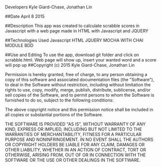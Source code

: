 Developers
Kyle Giard-Chase, Jonathan Lin

##Date
April 8 2015



##Description
This app was created to calculate scrabble scores in Javascript with a web page made in HTML with Javascript and JQUERY

##Technologies Used
Javascript
HTML
JQUERY
MOCHA WITH CHAI MODULE
BDD

##Use and Editing
To use the app, download git folder and click on scrabble.html. Web page will show up, insert your wanted word and a score will pop up
##Copyright (c) 2015 Kyle Giard-Chase, Jonathan Lin

Permission is hereby granted, free of charge, to any person obtaining a copy
of this software and associated documentation files (the "Software"), to deal
in the Software without restriction, including without limitation the rights
to use, copy, modify, merge, publish, distribute, sublicense, and/or sell
copies of the Software, and to permit persons to whom the Software is
furnished to do so, subject to the following conditions:

The above copyright notice and this permission notice shall be included in
all copies or substantial portions of the Software.

THE SOFTWARE IS PROVIDED "AS IS", WITHOUT WARRANTY OF ANY KIND, EXPRESS OR
IMPLIED, INCLUDING BUT NOT LIMITED TO THE WARRANTIES OF MERCHANTABILITY,
FITNESS FOR A PARTICULAR PURPOSE AND NONINFRINGEMENT. IN NO EVENT SHALL THE
AUTHORS OR COPYRIGHT HOLDERS BE LIABLE FOR ANY CLAIM, DAMAGES OR OTHER
LIABILITY, WHETHER IN AN ACTION OF CONTRACT, TORT OR OTHERWISE, ARISING FROM,
OUT OF OR IN CONNECTION WITH THE SOFTWARE OR THE USE OR OTHER DEALINGS IN
THE SOFTWARE.
